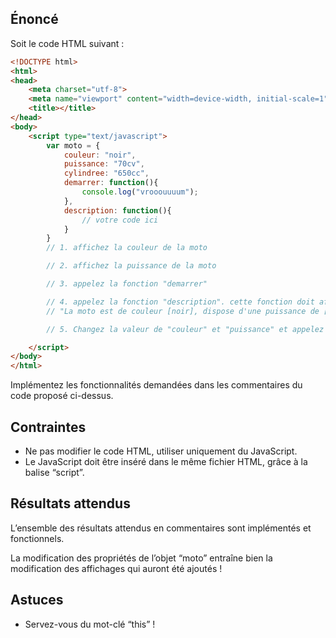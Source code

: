 ## Énoncé

Soit le code HTML suivant :

```html
<!DOCTYPE html>
<html>
<head>
	<meta charset="utf-8">
	<meta name="viewport" content="width=device-width, initial-scale=1">
	<title></title>
</head>
<body>
	<script type="text/javascript">
		var moto = {
			couleur: "noir",
			puissance: "70cv",
			cylindree: "650cc",
			demarrer: function(){
				console.log("vrooouuuum");
			},
			description: function(){
				// votre code ici
			}
		}
		// 1. affichez la couleur de la moto

		// 2. affichez la puissance de la moto

		// 3. appelez la fonction "demarrer"

		// 4. appelez la fonction "description". cette fonction doit afficher la phrase suivante : 
		// "La moto est de couleur [noir], dispose d'une puissance de [70cv] pour une cylindrée de [650cc]"

		// 5. Changez la valeur de "couleur" et "puissance" et appelez à nouveau la fonction "description()"

	</script>
</body>
</html>
```

Implémentez les fonctionnalités demandées dans les commentaires du code proposé ci-dessus.

## Contraintes

- Ne pas modifier le code HTML, utiliser uniquement du JavaScript.
- Le JavaScript doit être inséré dans le même fichier HTML, grâce à la balise “script”.

## Résultats attendus

L’ensemble des résultats attendus en commentaires sont implémentés et fonctionnels.

La modification des propriétés de l’objet “moto” entraîne bien la modification des affichages qui auront été ajoutés !

## Astuces

- Servez-vous du mot-clé “this” !